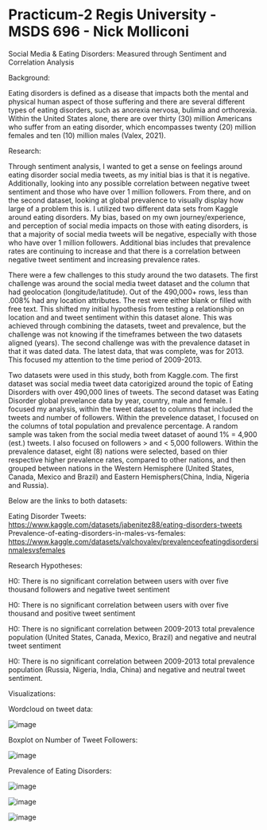 # Practicum-2 Regis University - MSDS 696 - Nick Molliconi

Social Media  & Eating Disorders: Measured through Sentiment and Correlation Analysis

Background:

Eating disorders is defined as a disease that impacts both the mental and physical human aspect of those suffering and there are several different types of eating disorders, such as anorexia nervosa, bulimia and orthorexia.  Within the United States alone, there are over thirty (30) million Americans who suffer from an eating disorder, which encompasses twenty (20) million females and ten (10) million males (Valex, 2021). 

Research:

Through sentiment analysis, I wanted to get a sense on feelings around eating disorder social media tweets, as my initial bias is that it is negative.  Additionally, looking into any possible correlation between negative tweet sentiment and those who have over 1 million followers.  From there, and on the second dataset, looking at global prevalence to visually display how large of a problem this is.  I utilized two different data sets from Kaggle around eating disorders. My bias, based on my own journey/experience, and perception of social media impacts on those with eating disorders, is that a majority of social media tweets will be negative, especially with those who have over 1 million followers.  Additional bias includes that prevalence rates are continuing to increase and that there is a correlation between negative tweet sentiment and increasing prevalence rates. 

There were a few challenges to this study around the two datasets.  The first challenge was around the social media tweet dataset and the column that had
geolocation (longitude/latitude).  Out of the 490,000+ rows, less than .008% had any location attributes.  The rest were either blank or filled with free text.  This shifted my initial hypothesis from testing a relationship on location and and tweet sentiment within this dataset alone.  This was achieved through combining the datasets, tweet and prevalence, but the challenge was not knowing if the timeframes between the two datasets aligned (years).  The second challenge was with the prevalence dataset in that it was dated data.  The latest data, that was complete, was for 2013.  This focused my attention to the time period of 2009-2013.

Two datasets were used in this study, both from Kaggle.com.  The first dataset was social media tweet data catorigized around the topic of Eating Disorders
with over 490,000 lines of tweets.  The second dataset was Eating Disorder global prevelance data by year, country, male and female.  I focused my analysis, within the tweet dataset to columns that included the tweets and number of followers.  Within the prevelence dataset, I focused on the columns of total population and prevalence percentage. A random sample was taken from the social media tweet dataset of aound 1% = 4,900 (est.) tweets.  I also focused on followers > and < 5,000 followers. Within the prevalence dataset, eight (8) nations were selected, based on thier respective higher prevalence rates, compared to other nations, and then grouped between nations in the Western Hemisphere (United States, Canada, Mexico and Brazil) and Eastern Hemisphers(China, India, Nigeria and Russia).

Below are the links to both datasets:

Eating Disorder Tweets: https://www.kaggle.com/datasets/jabenitez88/eating-disorders-tweets
Prevalence-of-eating-disorders-in-males-vs-females: https://www.kaggle.com/datasets/valchovalev/prevalenceofeatingdisordersinmalesvsfemales

Research Hypotheses:

H0: There is no significant correlation between users with over five thousand followers and negative tweet sentiment

H0: There is no significant correlation between users with over five thousand and positive tweet sentiment

H0: There is no significant correlation between 2009-2013 total prevalence population (United States, Canada, Mexico, Brazil) and negative and neutral tweet sentiment

H0: There is no significant correlation between 2009-2013 total prevalence population (Russia, Nigeria, India, China) and negative and neutral tweet sentiment.

Visualizations:

Wordcloud on tweet data:

![image](https://github.com/nmoll1776/Practicum-2/assets/106831989/4d351197-b25e-4a59-91ee-93130b83a4ef)

Boxplot on Number of Tweet Followers:

![image](https://github.com/nmoll1776/Practicum-2/assets/106831989/c1d73a4f-466a-45b1-adfe-33eff85eae93)

Prevalence of Eating Disorders:

![image](https://github.com/nmoll1776/Practicum-2/assets/106831989/db83d91f-16ab-4a37-94aa-d3edd820d96d)


![image](https://github.com/nmoll1776/Practicum-2/assets/106831989/0e2fdb61-2666-48fd-8467-6738744764ed)


![image](https://github.com/nmoll1776/Practicum-2/assets/106831989/272a3289-40e6-4b18-8170-7c3957c2b07e)








